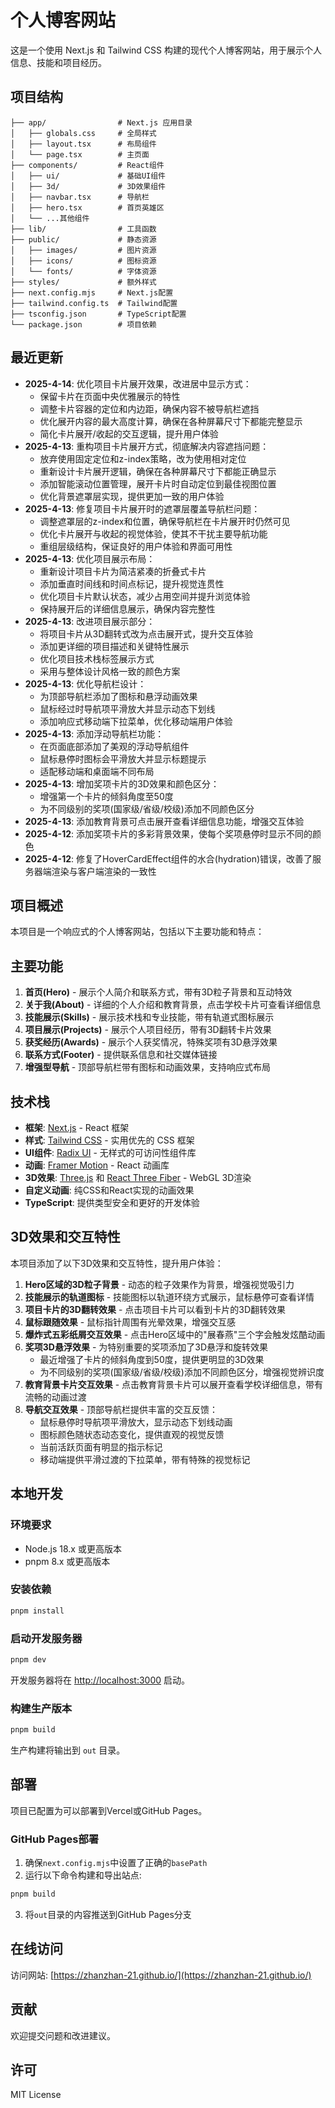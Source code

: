 # 个人博客网站

这是一个使用 Next.js 和 Tailwind CSS 构建的现代个人博客网站，用于展示个人信息、技能和项目经历。

## 项目结构

```
├── app/                # Next.js 应用目录
│   ├── globals.css     # 全局样式
│   ├── layout.tsx      # 布局组件
│   └── page.tsx        # 主页面
├── components/         # React组件
│   ├── ui/             # 基础UI组件
│   ├── 3d/             # 3D效果组件
│   ├── navbar.tsx      # 导航栏
│   ├── hero.tsx        # 首页英雄区
│   └── ...其他组件
├── lib/                # 工具函数
├── public/             # 静态资源
│   ├── images/         # 图片资源
│   ├── icons/          # 图标资源
│   └── fonts/          # 字体资源
├── styles/             # 额外样式
├── next.config.mjs     # Next.js配置
├── tailwind.config.ts  # Tailwind配置
├── tsconfig.json       # TypeScript配置
└── package.json        # 项目依赖
```

## 最近更新

- **2025-4-14**: 优化项目卡片展开效果，改进居中显示方式：
  - 保留卡片在页面中央优雅展示的特性
  - 调整卡片容器的定位和内边距，确保内容不被导航栏遮挡
  - 优化展开内容的最大高度计算，确保在各种屏幕尺寸下都能完整显示
  - 简化卡片展开/收起的交互逻辑，提升用户体验
- **2025-4-13**: 重构项目卡片展开方式，彻底解决内容遮挡问题：
  - 放弃使用固定定位和z-index策略，改为使用相对定位
  - 重新设计卡片展开逻辑，确保在各种屏幕尺寸下都能正确显示
  - 添加智能滚动位置管理，展开卡片时自动定位到最佳视图位置
  - 优化背景遮罩层实现，提供更加一致的用户体验
- **2025-4-13**: 修复项目卡片展开时的遮罩层覆盖导航栏问题：
  - 调整遮罩层的z-index和位置，确保导航栏在卡片展开时仍然可见
  - 优化卡片展开与收起的视觉体验，使其不干扰主要导航功能
  - 重组层级结构，保证良好的用户体验和界面可用性
- **2025-4-13**: 优化项目展示布局：
  - 重新设计项目卡片为简洁紧凑的折叠式卡片
  - 添加垂直时间线和时间点标记，提升视觉连贯性
  - 优化项目卡片默认状态，减少占用空间并提升浏览体验
  - 保持展开后的详细信息展示，确保内容完整性
- **2025-4-13**: 改进项目展示部分：
  - 将项目卡片从3D翻转式改为点击展开式，提升交互体验
  - 添加更详细的项目描述和关键特性展示
  - 优化项目技术栈标签展示方式
  - 采用与整体设计风格一致的颜色方案
- **2025-4-13**: 优化导航栏设计：
  - 为顶部导航栏添加了图标和悬浮动画效果
  - 鼠标经过时导航项平滑放大并显示动态下划线
  - 添加响应式移动端下拉菜单，优化移动端用户体验
- **2025-4-13**: 添加浮动导航栏功能：
  - 在页面底部添加了美观的浮动导航组件
  - 鼠标悬停时图标会平滑放大并显示标题提示
  - 适配移动端和桌面端不同布局
- **2025-4-13**: 增加奖项卡片的3D效果和颜色区分：
  - 增强第一个卡片的倾斜角度至50度
  - 为不同级别的奖项(国家级/省级/校级)添加不同颜色区分
- **2025-4-13**: 添加教育背景可点击展开查看详细信息功能，增强交互体验
- **2025-4-12**: 添加奖项卡片的多彩背景效果，使每个奖项悬停时显示不同的颜色
- **2025-4-12**: 修复了HoverCardEffect组件的水合(hydration)错误，改善了服务器端渲染与客户端渲染的一致性

## 项目概述

本项目是一个响应式的个人博客网站，包括以下主要功能和特点：

## 主要功能

1. **首页(Hero)** - 展示个人简介和联系方式，带有3D粒子背景和互动特效
2. **关于我(About)** - 详细的个人介绍和教育背景，点击学校卡片可查看详细信息
3. **技能展示(Skills)** - 展示技术栈和专业技能，带有轨道式图标展示
4. **项目展示(Projects)** - 展示个人项目经历，带有3D翻转卡片效果
5. **获奖经历(Awards)** - 展示个人获奖情况，特殊奖项有3D悬浮效果
6. **联系方式(Footer)** - 提供联系信息和社交媒体链接
7. **增强型导航** - 顶部导航栏带有图标和动画效果，支持响应式布局

## 技术栈

- **框架**: [Next.js](https://nextjs.org/) - React 框架
- **样式**: [Tailwind CSS](https://tailwindcss.com/) - 实用优先的 CSS 框架
- **UI组件**: [Radix UI](https://www.radix-ui.com/) - 无样式的可访问性组件库
- **动画**: [Framer Motion](https://www.framer.com/motion/) - React 动画库
- **3D效果**: [Three.js](https://threejs.org/) 和 [React Three Fiber](https://docs.pmnd.rs/react-three-fiber) - WebGL 3D渲染
- **自定义动画**: 纯CSS和React实现的动画效果
- **TypeScript**: 提供类型安全和更好的开发体验

## 3D效果和交互特性

本项目添加了以下3D效果和交互特性，提升用户体验：

1. **Hero区域的3D粒子背景** - 动态的粒子效果作为背景，增强视觉吸引力
2. **技能展示的轨道图标** - 技能图标以轨道环绕方式展示，鼠标悬停可查看详情
3. **项目卡片的3D翻转效果** - 点击项目卡片可以看到卡片的3D翻转效果
4. **鼠标跟随效果** - 鼠标指针周围有光晕效果，增强交互感
5. **爆炸式五彩纸屑交互效果** - 点击Hero区域中的"展春燕"三个字会触发炫酷动画
6. **奖项3D悬浮效果** - 为特别重要的奖项添加了3D悬浮和旋转效果
   - 最近增强了卡片的倾斜角度到50度，提供更明显的3D效果
   - 为不同级别的奖项(国家级/省级/校级)添加不同颜色区分，增强视觉辨识度
7. **教育背景卡片交互效果** - 点击教育背景卡片可以展开查看学校详细信息，带有流畅的动画过渡
8. **导航交互效果** - 顶部导航栏提供丰富的交互反馈：
   - 鼠标悬停时导航项平滑放大，显示动态下划线动画
   - 图标颜色随状态动态变化，提供直观的视觉反馈
   - 当前活跃页面有明显的指示标记
   - 移动端提供平滑过渡的下拉菜单，带有特殊的视觉标记

## 本地开发

### 环境要求

- Node.js 18.x 或更高版本
- pnpm 8.x 或更高版本

### 安装依赖

```bash
pnpm install
```

### 启动开发服务器

```bash
pnpm dev
```

开发服务器将在 [http://localhost:3000](http://localhost:3000) 启动。

### 构建生产版本

```bash
pnpm build
```

生产构建将输出到 `out` 目录。

## 部署

项目已配置为可以部署到Vercel或GitHub Pages。

### GitHub Pages部署

1. 确保`next.config.mjs`中设置了正确的`basePath`
2. 运行以下命令构建和导出站点:

```bash
pnpm build
```

3. 将`out`目录的内容推送到GitHub Pages分支

## 在线访问

访问网站: [https://zhanzhan-21.github.io/](https://zhanzhan-21.github.io/)

## 贡献

欢迎提交问题和改进建议。

## 许可

MIT License
